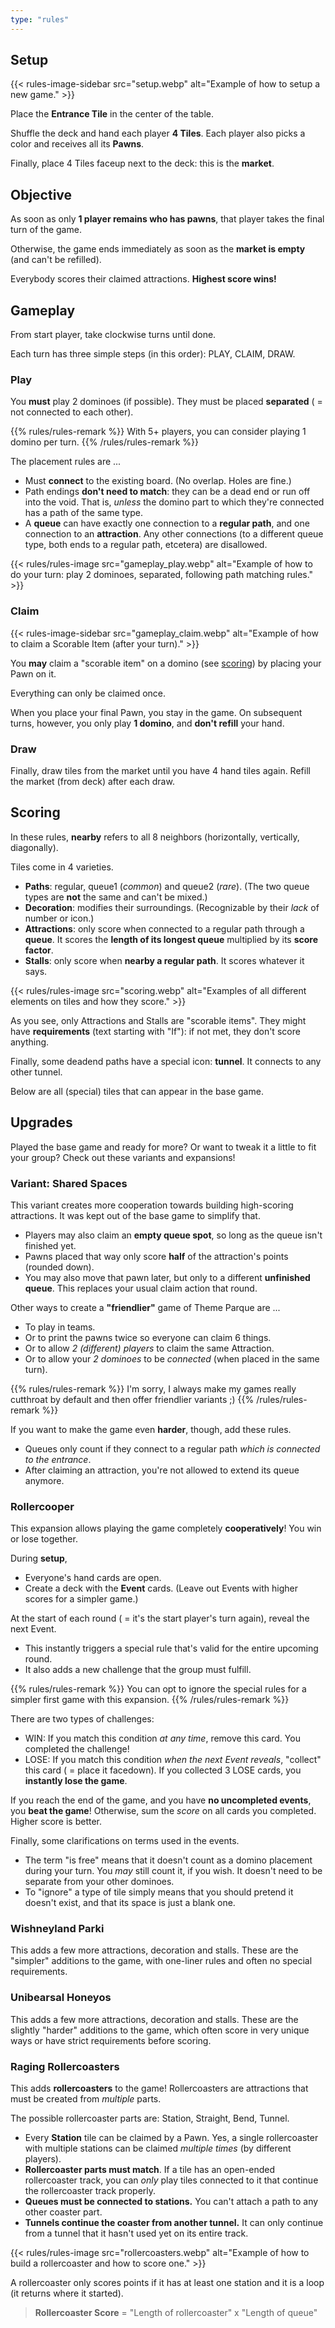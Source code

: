 ```yaml
---
type: "rules"
---
```


## Setup

{{<  rules-image-sidebar src="setup.webp" alt="Example of how to setup a new game." >}}

Place the **Entrance Tile** in the center of the table. 

Shuffle the deck and hand each player **4 Tiles**. Each player also picks a color and receives all its **Pawns**.

Finally, place 4 Tiles faceup next to the deck: this is the **market**.



## Objective

As soon as only **1 player remains who has pawns**, that player takes the final turn of the game. 

Otherwise, the game ends immediately as soon as the **market is empty** (and can't be refilled).

Everybody scores their claimed attractions. **Highest score wins!**


## Gameplay

From start player, take clockwise turns until done. 

Each turn has three simple steps (in this order): PLAY, CLAIM, DRAW.

### Play

You **must** play 2 dominoes (if possible). They must be placed **separated** ( = not connected to each other).

{{% rules/rules-remark %}}
With 5+ players, you can consider playing 1 domino per turn.
{{% /rules/rules-remark %}}

The placement rules are ...
* Must **connect** to the existing board. (No overlap. Holes are fine.)
* Path endings **don't need to match**: they can be a dead end or run off into the void. That is, _unless_ the domino part to which they're connected has a path of the same type.
* A **queue** can have exactly one connection to a **regular path**, and one connection to an **attraction**. Any other connections (to a different queue type, both ends to a regular path, etcetera) are disallowed.

{{< rules/rules-image src="gameplay_play.webp" alt="Example of how to do your turn: play 2 dominoes, separated, following path matching rules." >}}


### Claim

{{<  rules-image-sidebar src="gameplay_claim.webp" alt="Example of how to claim a Scorable Item (after your turn)." >}}

You **may** claim a "scorable item" on a domino (see [scoring](#scoring)) by placing your Pawn on it.

Everything can only be claimed once.

When you place your final Pawn, you stay in the game. On subsequent turns, however, you only play **1 domino**, and **don't refill** your hand.



### Draw

Finally, draw tiles from the market until you have 4 hand tiles again. Refill the market (from deck) after each draw.



## Scoring

In these rules, **nearby** refers to all 8 neighbors (horizontally, vertically, diagonally).

Tiles come in 4 varieties.
* **Paths**: regular, queue1 (_common_) and queue2 (_rare_). (The two queue types are **not** the same and can't be mixed.)
* **Decoration**: modifies their surroundings. (Recognizable by their _lack_ of number or icon.)
* **Attractions**: only score when connected to a regular path through a **queue**. It scores the **length of its longest queue** multiplied by its **score factor**.
* **Stalls**: only score when **nearby a regular path**. It scores whatever it says.

{{< rules/rules-image src="scoring.webp" alt="Examples of all different elements on tiles and how they score." >}}

As you see, only Attractions and Stalls are "scorable items". They might have **requirements** (text starting with "If"): if not met, they don't score anything.

Finally, some deadend paths have a special icon: **tunnel**. It connects to any other tunnel.

Below are all (special) tiles that can appear in the base game.

<div data-table="base"></div>


## Upgrades

Played the base game and ready for more? Or want to tweak it a little to fit your group? Check out these variants and expansions!

### Variant: Shared Spaces

This variant creates more cooperation towards building high-scoring attractions. It was kept out of the base game to simplify that.

* Players may also claim an **empty queue spot**, so long as the queue isn't finished yet.
* Pawns placed that way only score **half** of the attraction's points (rounded down).
* You may also move that pawn later, but only to a different **unfinished queue**. This replaces your usual claim action that round.

Other ways to create a **"friendlier"** game of Theme Parque are ...

* To play in teams.
* Or to print the pawns twice so everyone can claim 6 things. 
* Or to allow _2 (different) players_ to claim the same Attraction.
* Or to allow your _2 dominoes_ to be _connected_ (when placed in the same turn).

{{% rules/rules-remark %}}
I'm sorry, I always make my games really cutthroat by default and then offer friendlier variants ;)
{{% /rules/rules-remark %}}

If you want to make the game even **harder**, though, add these rules.

* Queues only count if they connect to a regular path _which is connected to the entrance_.
* After claiming an attraction, you're not allowed to extend its queue anymore.


### Rollercooper

This expansion allows playing the game completely **cooperatively**! You win or lose together.

During **setup**,

* Everyone's hand cards are open.
* Create a deck with the **Event** cards. (Leave out Events with higher scores for a simpler game.)

At the start of each round ( = it's the start player's turn again), reveal the next Event.

* This instantly triggers a special rule that's valid for the entire upcoming round.
* It also adds a new challenge that the group must fulfill.

{{% rules/rules-remark %}}
You can opt to ignore the special rules for a simpler first game with this expansion.
{{% /rules/rules-remark %}}

There are two types of challenges:

* WIN: If you match this condition _at any time_, remove this card. You completed the challenge!
* LOSE: If you match this condition _when the next Event reveals_, "collect" this card ( = place it facedown). If you collected 3 LOSE cards, you **instantly lose the game**.

If you reach the end of the game, and you have **no uncompleted events**, you **beat the game**! Otherwise, sum the _score_ on all cards you completed. Higher score is better.

Finally, some clarifications on terms used in the events.

* The term "is free" means that it doesn't count as a domino placement during your turn. You _may_ still count it, if you wish. It doesn't need to be separate from your other dominoes.
* To "ignore" a type of tile simply means that you should pretend it doesn't exist, and that its space is just a blank one.


### Wishneyland Parki

This adds a few more attractions, decoration and stalls. These are the "simpler" additions to the game, with one-liner rules and often no special requirements.

<div data-table="wishneyland"></div>


### Unibearsal Honeyos

This adds a few more attractions, decoration and stalls. These are the slightly "harder" additions to the game, which often score in very unique ways or have strict requirements before scoring.

<div data-table="unibearsal"></div>


### Raging Rollercoasters

This adds **rollercoasters** to the game! Rollercoasters are attractions that must be created from _multiple_ parts.

The possible rollercoaster parts are: Station, Straight, Bend, Tunnel.

* Every **Station** tile can be claimed by a Pawn. Yes, a single rollercoaster with multiple stations can be claimed _multiple times_ (by different players).
* **Rollercoaster parts must match**. If a tile has an open-ended rollercoaster track, you can _only_ play tiles connected to it that continue the rollercoaster track properly.
* **Queues must be connected to stations.** You can't attach a path to any other coaster part.
* **Tunnels continue the coaster from another tunnel.** It can only continue from a tunnel that it hasn't used yet on its entire track. 

{{< rules/rules-image src="rollercoasters.webp" alt="Example of how to build a rollercoaster and how to score one." >}}

A rollercoaster only scores points if it has at least one station and it is a loop (it returns where it started).

> **Rollercoaster Score** = "Length of rollercoaster" x "Length of queue"



